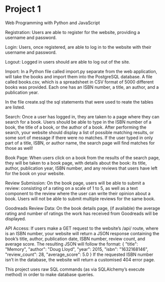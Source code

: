 # Project 1

Web Programming with Python and JavaScript

Registration: Users are able to register for the website, providing a username and password.

Login: Users, once registered, are able to log in to the website with their username and password.

Logout: Logged in users should are able to log out of the site.

Import: 
In a Python file called import.py separate from the web application, will take the books and import them into the PostgreSQL database.
A file called books.csv, which is a spreadsheet in CSV format of 5000 different books was provided.
Each one has an ISBN number, a title, an author, and a publication year. 

In the file create.sql the sql statements that were used to reate the tables are listed.
 
 
Search: Once a user has logged in, they are taken to a page where they can search for a book. 
Users should be able to type in the ISBN number of a book, the title of a book, or the author of a book. 
After performing the search, your website should display a list of possible matching results, or some sort of message if there were no matches.
If the user typed in only part of a title, ISBN, or author name, the search page will find matches for those as well!

Book Page: When users click on a book from the results of the search page, they will be taken to a book page, with details about the book: its title, author, publication year, ISBN number, and any reviews that users have left for the book on your website.

Review Submission: On the book page, users will be able to submit a review: consisting of a rating on a scale of 1 to 5, as well as a text component to the review where the user can write their opinion about a book.
Users will not be able to submit multiple reviews for the same book.

Goodreads Review Data: On the book details page, (if available) the average rating and number of ratings the work has received from Goodreads will be displayed.

API Access: If users make a GET request to the website’s /api/<isbn> route, where <isbn> is an ISBN number, your website will return a JSON response containing the book’s title, author, publication date, ISBN number, review count, and average score. The resulting JSON will follow the format:
{
    "title": "Memory",
    "author": "Doug Lloyd",
    "year": 2015,
    "isbn": "1632168146",
    "review_count": 28,
    "average_score": 5.0
}
If the requested ISBN number isn’t in the database, the website will return a customised 404 error page.

This project uses raw SQL commands (as via SQLAlchemy’s execute method) in order to make database queries. 


